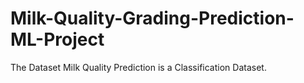 # Milk-Quality-Grading-Prediction-ML-Project
The Dataset Milk Quality Prediction is a Classification Dataset.
